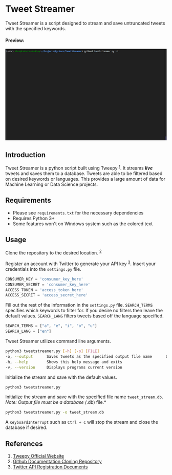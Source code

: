 # Tweet Streamer
Tweet Streamer is a script designed to stream and save untruncated tweets with the specified keywords.

#### Preview:
![Tweet Streamer Preview][preview]

## Introduction
Tweet Streamer is a python script built using Tweepy <sup>[1][1]</sup>. It streams **_live_** tweets and saves them to a database. Tweets are able to be filtered based on desired keywords or languages. This provides a large amount of data for Machine Learning or Data Science projects.

## Requirements
* Please see `requirements.txt` for the necessary dependencies
* Requires Python 3+
* Some features won't on Windows system such as the colored text

## Usage
Clone the repository to the desired location. <sup>[2][2]</sup>

Register an account with Twitter to generate your API key <sup>[3][3]</sup>. Insert your credentials into the `settings.py` file.
```python
CONSUMER_KEY = 'consumer_key_here'
CONSUMER_SECRET = 'consumer_key_here'
ACCESS_TOKEN = 'access_token_here'
ACCESS_SECRET = 'access_secret_here'
```

Fill out the rest of the information in the `settings.py` file. `SEARCH_TERMS` specifies which keywords to filter for. If you desire no filters then leave the default values. `SEARCH_LANG` filters tweets based off the language specified. 
```python
SEARCH_TERMS = ["a", "e", "i", "o", "u"]
SEARCH_LANG = ["en"]
```
Tweet Streamer utilizes command line arguments.
```bash
python3 tweetstreamer.py [-h] [-o] [FILE]
-o, --output      Saves tweets as the specified output file name      DEFAULT='output.db'
-h, --help        Shows this help message and exits
-v, --version     Displays programs current version
```

Initialize the stream and save with the default values.
```bash
python3 tweetstreamer.py
```

Initialize the stream and save with the specified file name `tweet_stream.db`.
*Note: Output file must be a database (*.db) file.*
```bash
python3 tweetstreamer.py -o tweet_stream.db
```

A `KeyboardInterrupt` such as `Ctrl + C` will stop the stream and close the database if desired.

## References
1. [Tweepy Official Website](http://www.tweepy.org/)
2. [Github Documentation Cloning Repository](https://help.github.com/articles/cloning-a-repository/)
3. [Twitter API Registration Documents](https://developer.twitter.com/en/docs/basics/authentication/guides/access-tokens.html)

[1]: http://www.tweepy.org/
[3]: https://developer.twitter.com/en/docs/basics/authentication/guides/access-tokens.html
[2]: https://help.github.com/articles/cloning-a-repository/
[preview]: images/preview.gif "Tweet Streamer Preview"
